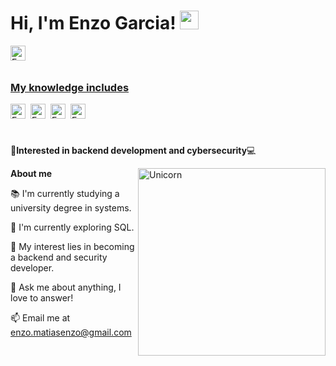 <h1> Hi, I'm Enzo Garcia! <img src = "https://raw.githubusercontent.com/MartinHeinz/MartinHeinz/master/wave.gif" width = 30px> </h1>

<a href="https://www.linkedin.com/in/enzo-matias-garcia-gil-7861a2231/">
  <img align="left" alt="Enzo's LinkedIn" width="24px" src="https://cdn.jsdelivr.net/npm/simple-icons@v3/icons/linkedin.svg" style="margin-right:8px;" />
  <br>
  <br>
  <h3> My knowledge includes </h3>
  <img align="left" alt="Enzo's Git" width="24px" src="https://cdn.jsdelivr.net/npm/simple-icons@3.13.0/icons/git.svg" style="margin-right:8px;" />
  <img align="left" alt="Enzo's GitHub" width="24px" src="https://cdn.jsdelivr.net/npm/simple-icons@3.13.0/icons/github.svg" style="margin-right:8px;" />
  <img align="left" alt="Enzo's Linux" width="24px" src="https://cdn.jsdelivr.net/npm/simple-icons@3.13.0/icons/linux.svg" style="margin-right:8px;" />
  <img align="left" alt="Enzo's Kali linux" width="24px" src="https://i.pinimg.com/736x/33/77/44/337744e73440024bc1918a59f6e891fc.jpg" style="margin-right:8px;" />
  

  

</a>
</br>
<br>
<br>

🚀**Interested in backend development and cybersecurity**💻

<img align="right" width=300px alt="Unicorn" src="https://media3.giphy.com/media/v1.Y2lkPTc5MGI3NjExZGcxNGprOGQ5bml5cDVpMzZwZDNnaXNwbGxkd3c4cWl5NGt4NjBvdiZlcD12MV9pbnRlcm5hbF9naWZfYnlfaWQmY3Q9Zw/QDjpIL6oNCVZ4qzGs7/giphy.gif" />

**About me**

<p>📚 I'm currently studying a university degree in systems.</p>
<p>🌱 I'm currently exploring SQL.</p>
<p>🤔 My interest lies in becoming a backend and security developer.</p>
<p>💬 Ask me about anything, I love to answer!</p>
<p>📫 Email me at <a href="mailto:enzo.matiasenzo@gmail.com">enzo.matiasenzo@gmail.com</a></p>
